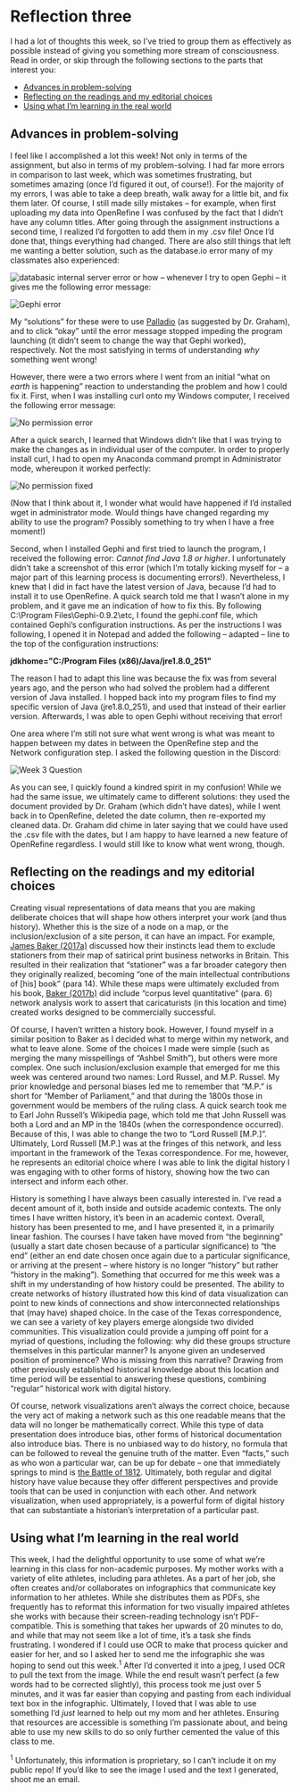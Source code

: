 # Reflection three
I had a lot of thoughts this week, so I’ve tried to group them as effectively as possible instead of giving you something more stream of consciousness. Read in order, or skip through the following sections to the parts that interest you:
* [Advances in problem-solving](#Advances-in-problem-solving)
* [Reflecting on the readings and my editorial choices](#Reflecting-on-the-readings-and-my-editorial-choices) 
* [Using what I’m learning in the real world](#Using-what-I’m-learning-in-the-real-world)

## Advances in problem-solving
I feel like I accomplished a lot this week! Not only in terms of the assignment, but also in terms of my problem-solving. I had far more errors in comparison to last week, which was sometimes frustrating, but sometimes amazing (once I’d figured it out, of course!). For the majority of my errors, I was able to take a deep breath, walk away for a little bit, and fix them later. Of course, I still made silly mistakes – for example, when first uploading my data into OpenRefine I was confused by the fact that I didn’t have any column titles. After going through the assignment instructions a second time, I realized I’d forgotten to add them in my .csv file! Once I’d done that, things everything had changed. There are also still things that left me wanting a better solution, such as the database.io error many of my classmates also experienced: 

![databasic internal server error](https://github.com/sidxi/week-3/blob/master/Week3%20databasic.io%20server%20error.PNG)
or how – whenever I try to open Gephi – it gives me the following error message:

![Gephi error](https://github.com/sidxi/week-3/blob/master/Week%203%20OpenGL%20ES%20Error%20-%20Can%E2%80%99t%20find%20the%20name%20of%20Intel%20ICD%20Open%20GL%20driver.PNG)

My “solutions” for these were to use [Palladio](http://hdlab.stanford.edu/palladio/) (as suggested by Dr. Graham), and to click “okay” until the error message stopped impeding the program launching (it didn’t seem to change the way that Gephi worked), respectively. Not the most satisfying in terms of understanding _why_ something went wrong!

However, there were a two errors where I went from an initial “what on _earth_ is happening” reaction to understanding the problem and how I could fix it. First, when I was installing curl onto my Windows computer, I received the following error message: 

![No permission error](https://github.com/sidxi/week-3/blob/master/Week3%20Error%20-%20The%20current%20user%20does%20not%20have%20write%20permissions%20to%20the%20target%20environment.PNG)

After a quick search, I learned that Windows didn’t like that I was trying to make the changes as in individual user of the computer. In order to properly install curl, I had to open my Anaconda command prompt in Administrator mode, whereupon it worked perfectly:

![No permission fixed](https://github.com/sidxi/week-3/blob/master/Week3%20No%20permission%20error%20fixed.PNG)

(Now that I think about it, I wonder what would have happened if I’d installed wget in administrator mode. Would things have changed regarding my ability to use the program? Possibly something to try when I have a free moment!)

Second, when I installed Gephi and first tried to launch the program, I received the following error: *Cannot find Java 1.8 or higher*. I unfortunately didn’t take a screenshot of this error (which I’m totally kicking myself for – a major part of this learning process is documenting errors!). Nevertheless, I knew that I did in fact have the latest version of Java, because I’d had to install it to use OpenRefine. A quick search told me that I wasn’t alone in my problem, and it gave me an indication of how to fix this. By following C:\Program Files\Gephi-0.9.2\etc, I found the gephi.conf file, which contained Gephi’s configuration instructions. As per the instructions I was following, I opened it in Notepad and added the following – adapted – line to the top of the configuration instructions: 

**jdkhome="C:/Program Files (x86)/Java/jre1.8.0_251"**

The reason I had to adapt this line was because the fix was from several years ago, and the person who had solved the problem had a different version of Java installed. I hopped back into my program files to find my specific version of Java (jre1.8.0_251), and used that instead of their earlier version. Afterwards, I was able to open Gephi without receiving that error!

One area where I’m still not sure what went wrong is what was meant to happen between my dates in between the OpenRefine step and the Network configuration step. I asked the following question in the Discord:

![Week 3 Question](https://github.com/sidxi/week-3/blob/master/Week3%20date%20issue.PNG)

As you can see, I quickly found a kindred spirit in my confusion! While we had the same issue, we ultimately came to different solutions: they used the document provided by Dr. Graham (which didn’t have dates), while I went back in to OpenRefine, deleted the date column, then re-exported my cleaned data. Dr. Graham did chime in later saying that we could have used the .csv file with the dates, but I am happy to have learned a new feature of OpenRefine regardless. I would still like to know what went wrong, though.

## Reflecting on the readings and my editorial choices
Creating visual representations of data means that you are making deliberate choices that will shape how others interpret your work (and thus history). Whether this is the size of a node on a map, or the inclusion/exclusion of a site person, it can have an impact. For example, [James Baker (2017a)](https://cradledincaricature.com/2017/05/24/the-soft-digital-history-that-underpins-my-book/) discussed how their instincts lead them to exclude stationers from their map of satirical print business networks in Britain. This resulted in their realization that “stationer” was a far broader category then they originally realized, becoming “one of the main intellectual contributions of [his] book” (para 14). While these maps were ultimately excluded from his book, [Baker (2017b)](https://cradledincaricature.com/2017/06/06/the-hard-digital-history-that-underpins-my-book/) did include “corpus level quantitative” (para. 6) network analysis work to assert that caricaturists (in this location and time) created works designed to be commercially successful. 

Of course, I haven’t written a history book. However, I found myself in a similar position to Baker as I decided what to merge within my network, and what to leave alone. Some of the choices I made were simple (such as merging the many misspellings of “Ashbel Smith”), but others were more complex. One such inclusion/exclusion example that emerged for me this week was centered around two names: Lord Russel, and M.P. Russel. My prior knowledge and personal biases led me to remember that “M.P.” is short for “Member of Parliament,” and that during the 1800s those in government would be members of the ruling class. A quick search took me to Earl John Russell’s Wikipedia page, which told me that John Russell was both a Lord and an MP in the 1840s (when the correspondence occurred). Because of this, I was able to change the two to “Lord Russell [M.P.]”. Ultimately, Lord Russell [M.P.] was at the fringes of this network, and less important in the framework of the Texas correspondence. For me, however, he represents an editorial choice where I was able to link the digital history I was engaging with to other forms of history, showing how the two can intersect and inform each other. 

History is something I have always been casually interested in. I’ve read a decent amount of it, both inside and outside academic contexts. The only times I have written history, it’s been in an academic context. Overall, history has been presented to me, and I have presented it, in a primarily linear fashion. The courses I have taken have moved from “the beginning” (usually a start date chosen because of a particular significance) to “the end” (either an end date chosen once again due to a particular significance, or arriving at the present – where history is no longer “history” but rather “history in the making”). Something that occurred for me this week was a shift in my understanding of how history could be presented. The ability to create networks of history illustrated how this kind of data visualization can point to new kinds of connections and show interconnected relationships that (may have) shaped choice. In the case of the Texas correspondence, we can see a variety of key players emerge alongside two divided communities. This visualization could provide a jumping off point for a myriad of questions, including the following: why did these groups structure themselves in this particular manner? Is anyone given an undeserved position of prominence? Who is missing from this narrative? Drawing from other previously established historical knowledge about this location and time period will be essential to answering these questions, combining “regular” historical work with digital history.

Of course, network visualizations aren’t always the correct choice, because the very act of making a network such as this one readable means that the data will no longer be mathematically correct. While this type of data presentation does introduce bias, other forms of historical documentation also introduce bias. There is no unbiased way to do history, no formula that can be followed to reveal the genuine truth of the matter. Even “facts,” such as who won a particular war, can be up for debate – one that immediately springs to mind is [the Battle of 1812](https://nationalpost.com/war-of-1812/tallying-the-winners-and-losers-of-the-war-of-1812). Ultimately, both regular and digital history have value because they offer different perspectives and provide tools that can be used in conjunction with each other. And network visualization, when used appropriately, is a powerful form of digital history that can substantiate a historian’s interpretation of a particular past.

## Using what I’m learning in the real world
This week, I had the delightful opportunity to use some of what we’re learning in this class for non-academic purposes. My mother works with a variety of elite athletes, including para athletes. As a part of her job, she often creates and/or collaborates on infographics that communicate key information to her athletes. While she distributes them as PDFs, she frequently has to reformat this information for two visually impaired athletes she works with because their screen-reading technology isn’t PDF-compatible. This is something that takes her upwards of 20 minutes to do, and while that may not seem like a lot of time, it’s a task she finds frustrating. I wondered if I could use OCR to make that process quicker and easier for her, and so I asked her to send me the infographic she was hoping to send out this week.<sup>1</sup> After I’d converted it into a jpeg, I used OCR to pull the text from the image. While the end result wasn’t perfect (a few words had to be corrected slightly), this process took me just over 5 minutes, and it was far easier than copying and pasting from each individual text box in the infographic. Ultimately, I loved that I was able to use something I’d _just_ learned to help out my mom and her athletes. Ensuring that resources are accessible is something I’m passionate about, and being able to use my new skills to do so only further cemented the value of this class to me. 

<sup>1</sup> Unfortunately, this information is proprietary, so I can’t include it on my public repo! If you’d like to see the image I used and the text I generated, shoot me an email. 
